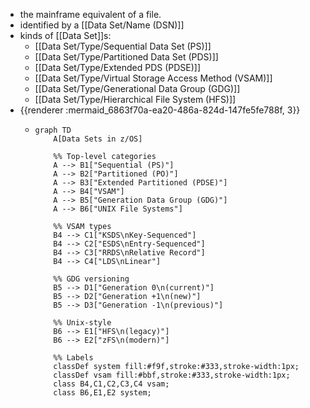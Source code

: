 - the mainframe equivalent of a file.
- identified by a [[Data Set/Name (DSN)]]
- kinds of [[Data Set]]s:
	- [[Data Set/Type/Sequential Data Set (PS)]]
	- [[Data Set/Type/Partitioned Data Set (PDS)]]
	- [[Data Set/Type/Extended PDS (PDSE)]]
	- [[Data Set/Type/Virtual Storage Access Method (VSAM)]]
	- [[Data Set/Type/Generational Data Group (GDG)]]
	- [[Data Set/Type/Hierarchical File System (HFS)]]
- {{renderer :mermaid_6863f70a-ea20-486a-824d-147fe5fe788f, 3}}
	- ```mermaid
	  graph TD
	      A[Data Sets in z/OS]
	  
	      %% Top-level categories
	      A --> B1["Sequential (PS)"]
	      A --> B2["Partitioned (PO)"]
	      A --> B3["Extended Partitioned (PDSE)"]
	      A --> B4["VSAM"]
	      A --> B5["Generation Data Group (GDG)"]
	      A --> B6["UNIX File Systems"]
	  
	      %% VSAM types
	      B4 --> C1["KSDS\nKey-Sequenced"]
	      B4 --> C2["ESDS\nEntry-Sequenced"]
	      B4 --> C3["RRDS\nRelative Record"]
	      B4 --> C4["LDS\nLinear"]
	  
	      %% GDG versioning
	      B5 --> D1["Generation 0\n(current)"]
	      B5 --> D2["Generation +1\n(new)"]
	      B5 --> D3["Generation -1\n(previous)"]
	  
	      %% Unix-style
	      B6 --> E1["HFS\n(legacy)"]
	      B6 --> E2["zFS\n(modern)"]
	  
	      %% Labels
	      classDef system fill:#f9f,stroke:#333,stroke-width:1px;
	      classDef vsam fill:#bbf,stroke:#333,stroke-width:1px;
	      class B4,C1,C2,C3,C4 vsam;
	      class B6,E1,E2 system;
	  
	  ```
